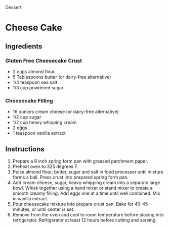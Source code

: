 Dessert

# Cheese Cake

## Ingredients

### Gluten Free Cheesecake Crust

- 2 cups almond flour
- 5 Tablespoons butter (or dairy-free alternative)
- 1/4 teaspoon sea salt
- 1/3 cup powdered sugar

### Cheesecake Filling

- 16 ounces cream cheese (or dairy-free alternative)
- 1/2 cup sugar
- 1/2 cup heavy whipping cream
- 2 eggs
- 1 teaspoon vanilla extract

## Instructions

1. Prepare a 8 inch spring form pan with greased parchment paper. 
2. Preheat oven to 325 degrees F. 
3. Pulse almond flour, butter, sugar and salt in food processor until mixture forms a ball. Press crust into prepared spring form pan. 
4. Add cream cheese, sugar, heavy whipping cream into a separate large bowl. Whisk together using a hand mixer or stand mixer to create a smooth creamy filling. Add eggs one at a time until well combined. Mix in vanilla extract. 
5. Pour cheesecake mixture into prepare crust pan. Bake for 40-45 minutes, or until center is set. 
6. Remove from the oven and cool to room temperature before placing into refrigerator. Refrigerator at least 12 hours before cutting and serving.